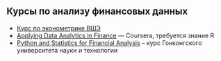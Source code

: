 ## Курсы по анализу финансовых данных
- [Курс по эконометрике ВШЭ](https://www.coursera.org/learn/ekonometrika)
- [Applying Data Analytics in Finance](https://www.coursera.org/learn/applying-data-analytics-business-in-finance) ― Coursera, требуется знание R
- [Python and Statistics for Financial Analysis](https://www.coursera.org/learn/python-statistics-financial-analysis) – курс Гонконгского университета науки и технологии